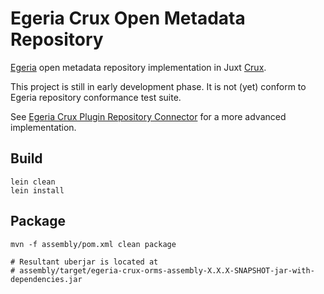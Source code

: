 # Egeria Crux Open Metadata Repository

[Egeria](https://www.github.com/odpi/egeria) open metadata repository implementation in Juxt [Crux](https://www.github.com/juxt/crux).

This project is still in early development phase. It is not (yet) conform to Egeria repository conformance test suite.

See [Egeria Crux Plugin Repository Connector](https://github.com/odpi/egeria-connector-crux) for a more advanced implementation.

## Build
```shell
lein clean
lein install
```

## Package
```shell
mvn -f assembly/pom.xml clean package

# Resultant uberjar is located at
# assembly/target/egeria-crux-orms-assembly-X.X.X-SNAPSHOT-jar-with-dependencies.jar
```